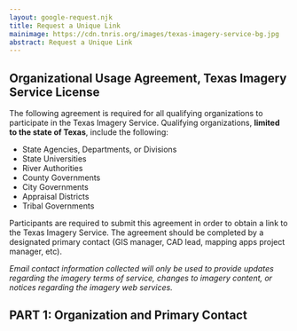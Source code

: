 ```yaml
---
layout: google-request.njk
title: Request a Unique Link
mainimage: https://cdn.tnris.org/images/texas-imagery-service-bg.jpg
abstract: Request a Unique Link
---
```

## Organizational Usage Agreement, Texas Imagery Service License

The following agreement is required for all qualifying organizations to participate in the Texas Imagery Service.  Qualifying organizations, **limited to the state of Texas**, include the following:

 - State Agencies, Departments, or Divisions
 - State Universities
 - River Authorities
 - County Governments
 - City Governments
 - Appraisal Districts
 - Tribal Governments
 

Participants are required to submit this agreement in order to obtain a link to the Texas Imagery Service. The agreement should be completed by a designated primary contact (GIS manager, CAD lead, mapping apps project manager, etc).

*Email contact information collected will only be used to provide updates regarding the imagery terms of service, changes to imagery content, or notices regarding the imagery web services.*

## PART 1: Organization and Primary Contact 


